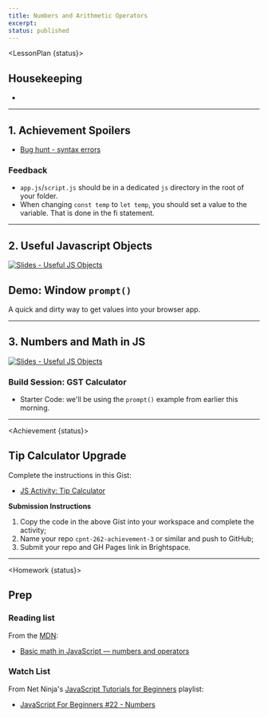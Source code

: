 ```yaml
---
title: Numbers and Arithmetic Operators
excerpt: 
status: published
---
```

<script>
	import Homework from "$lib/components/Homework.svelte";
	import LessonPlan from "$lib/components/LessonPlan.svelte";
	import LabTime from "$lib/components/LabTime.svelte";
	import Achievement from "$lib/components/Achievement.svelte";
</script>

<LessonPlan {status}>

## Housekeeping
- 

---

## 1. Achievement Spoilers
- [Bug hunt - syntax errors](https://gist.github.com/acidtone/b9aaf4228a903796a6d8532ffb36d9d7)

### Feedback
- `app.js`/`script.js` should be in a dedicated `js` directory in the root of your folder.
- When changing `const temp` to `let temp`, you should set a value to the variable. That is done in the fi statement.

---

## 2. Useful Javascript Objects
[![Slides - Useful JS Objects](/images/slides/js-useful-objects.png)](https://sait-wbdv.github.io/slides/w23/cpnt-262/js-useful-objects.html)

## Demo: Window `prompt()`
A quick and dirty way to get values into your browser app.

---

## 3. Numbers and Math in JS
[![Slides - Useful JS Objects](/images/slides/js-numbers-math.png)](https://sait-wbdv.github.io/slides/w23/cpnt-262/js-numbers-math.html)


### Build Session: GST Calculator
- Starter Code: we'll be using the `prompt()` example from earlier this morning.

</LessonPlan>

---

<Achievement {status}>

## Tip Calculator Upgrade
Complete the instructions in this Gist:
- [JS Activity: Tip Calculator](https://gist.github.com/acidtone/5c13ec3ff2ea53b7f75ae3692ca944d1)

**Submission Instructions**
1. Copy the code in the above Gist into your workspace and complete the activity;
2. Name your repo `cpnt-262-achievement-3` or similar and push to GitHub;
3. Submit your repo and GH Pages link in Brightspace.

</Achievement>

---

<Homework {status}>

## Prep
### Reading list
From the [MDN](https://developer.mozilla.org/en-US/docs/Learn/JavaScript/First_steps/):
- [Basic math in JavaScript — numbers and operators](https://developer.mozilla.org/en-US/docs/Learn/JavaScript/First_steps/Math)


### Watch List
From Net Ninja's [JavaScript Tutorials for Beginners](https://www.youtube.com/playlist?list=PL4cUxeGkcC9i9Ae2D9Ee1RvylH38dKuET) playlist:
- [JavaScript For Beginners #22 - Numbers](https://www.youtube.com/watch?v=TD3Pfuxgnuc)


</Homework>